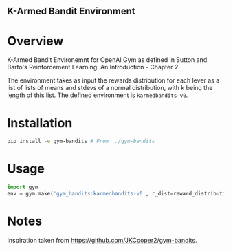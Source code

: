 ## K-Armed Bandit Environment

# Overview
K-Armed Bandit Environemnt for OpenAI Gym as defined in Sutton and Barto's Reinforcement Learning: An Introduction - Chapter 2.

The environment takes as input the rewards distribution for each lever as a list of lists of means and stdevs of a normal distribution, with k being the length of this list.
The defined environment is `karmedbandits-v0`.

# Installation
```sh
pip install -e gym-bandits # From ../gym-bandits
```

# Usage

```python
import gym
env = gym.make('gym_bandits:karmedbandits-v0', r_dist=reward_distribution, non_stat=False)
```

# Notes
Inspiration taken from https://github.com/JKCooper2/gym-bandits. 